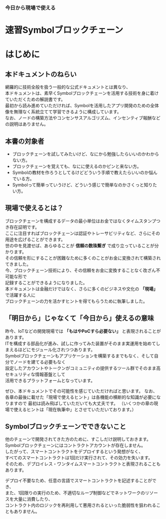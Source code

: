 ### 今日から現場で使える
# 速習Symbolブロックチェーン

# はじめに

## 本ドキュメントのねらい

網羅的に技術全般を扱う一般的な公式ドキュメントとは異なり、  
本ドキュメントは、素早くSymbolブロックチェーンを活用する技術を身に着けていただくための解説書です。  
最初から読み進めていただければ、Symbolを活用したアプリ開発のための全体像を無理なく系統立てて学習できるように構成しています。  
なお、ノードの構築方法やコンセンサスアルゴリズム、インセンティブ報酬などの説明はありません。  

## 本書の対象者

- ブロックチェーンを試してみたいけど、なにから勉強したらいいのかわからない方。
- ブロックチェーンを覚えても、なにに使えるのかピンと来ない方。
- Symbolの教材を作ろうとしてるけどどういう手順で教えたらいいのか悩んでいる方。
- Symbolって簡単っていうけど、どういう感じで簡単なのかさくっと知りたい方。

## 現場で使えるとは？

ブロックチェーンを構成するデータの最小単位はお金ではなくタイムスタンプつき存在証明です。  
ここに注目すればブロックチェーンは認証やトレーサビリティなど、さらにその用途を広げることができます。   
世の中を見渡せば、あらゆることが **信頼の数珠繋ぎ** で成り立っていることが分かります。  
その信頼を形にすることが困難なために多くのことがお金に変換されて構築されてきました。  
今、ブロックチェーン技術により、その信頼をお金に変換することなく改ざん不可能な形で  
記録することができるようになりました。  
本ドキュメントは金融だけではなく、さらに多くのビジネスや文化の **「現場」** で活躍する人に  
ブロックチェーンの力を活かすヒントを得てもらうために執筆しました。  

## 「明日から」じゃなくて「今日から」使えるの意味
昨今、IoTなどの開発現場では **「もはやPoCすら必要ない」** と表現されることがあります。  
ITを構成する部品化が進み、試しに作ってみた装置がそのまま実運用を始めてしまえるほどにモジュール化されつつあります。  
Symbolブロックチェーンもアプリケーションを構築するまでもなく、そして自分でノードを建てる必要もなく  
設定したアカウントやトークンがコミュニティの提供するツール群でそのまま高セキュリティな情報基盤として  
活用できるプラットフォームとなっています。  

ぜひ、本ドキュメントでその可能性を感じていただければと思います。 
なお、各章の最後に載せた「現場で使えるヒント」は各機能の横断的な知識が必要になりますので
最初は読み飛ばしていただいても大丈夫です。
（いくつかの章の現場で使えるヒントは「現在執筆中」とさせていただいております。）

## Symbolブロックチェーンでできないこと

他のチェーンで開発されてきた方のために、すこしだけ説明しておきます。  
Symbolブロックチェーンにはコントラクトアカウントが存在しません。  
したがって、スマートコントラクトをデプロイするという発想がなく、   
すべてのスマートコントラクトは1回だけ実行されて、その効力を失います。  
そのため、デプロイレス・ワンタイムスマートコントラクトと表現されることもあります。  

デプロイ不要なため、任意の言語でスマートコントラクトを記述することができ、  
また、1回限りの実行のため、不適切なループ制御などでネットワークのリソースを大量に消費したり、  
コントラクト内のロジックを再利用して悪用されるといった脆弱性を狙われることもありません。  
